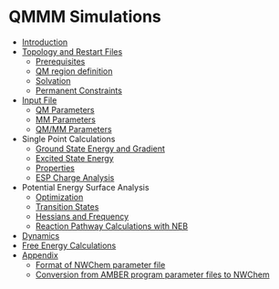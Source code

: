 # QMMM Simulations

  - [Introduction](qmmm_introduction)
  - [Topology and Restart
    Files](QMMM_Restart_and_Topology_Files)
      - [Prerequisites](QMMM_Preparation_Prerequisites)
      - [QM region definition](Qmmm_preparation_basic)
      - [Solvation](Qmmm_preparation_solvation)
      - [Permanent Constraints](Qmmm_preparation_constraints)
  - [Input File](QMMM_Input_File)
      - [QM Parameters](QM_Parameters)
      - [MM Parameters](MM_Parameters)
      - [QM/MM Parameters](QMMM_Parameters)
  - Single Point Calculations
      - [Ground State Energy and Gradient](qmmm_sp_energy)
      - [Excited State Energy](QMMM_Excited_States)
      - [Properties](qmmm_sp_property)
      - [ESP Charge Analysis](QMMM_ESP)
  - Potential Energy Surface Analysis
      - [Optimization](Qmmm_optimization)
      - [ Transition States](QMMM_Transition_States)
      - [Hessians and Frequency](Qmmm_freq)
      - [Reaction Pathway Calculations with
        NEB](Qmmm_NEB_Calculations)
  - [Dynamics](QMMM_Dynamics)
  - [Free Energy Calculations](QMMM_Free_Energy)
  - [Appendix](QMMM_Appendix)
      - [Format of NWChem parameter
        file](QMMM_Appendix#format-of-nwchem-parameter-file)
      - [Conversion from AMBER program parameter files to
        NWChem](QMMM_Appendix#conversion-of-standard-amber-program-parameter-files)
